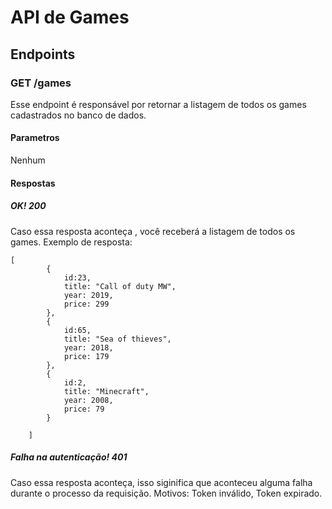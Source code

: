 # API de Games

## Endpoints

### GET /games

Esse endpoint é responsável por retornar a listagem de todos os games cadastrados no banco de dados.

#### Parametros

Nenhum

#### Respostas

##### OK! 200

Caso essa resposta aconteça , você receberá a listagem de todos os games.
Exemplo de resposta:

```
[
        {
            id:23,
            title: "Call of duty MW",
            year: 2019,
            price: 299
        },
        {
            id:65,
            title: "Sea of thieves",
            year: 2018,
            price: 179
        },
        {
            id:2,
            title: "Minecraft",
            year: 2008,
            price: 79
        }

    ]
```

##### Falha na autenticação! 401

Caso essa resposta aconteça, isso siginifica que aconteceu alguma falha durante o processo da requisição. Motivos: Token inválido, Token expirado.
